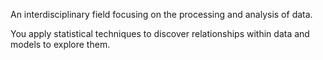 An interdisciplinary field focusing on the processing and analysis of data.

You apply statistical techniques to discover relationships within data and models to explore them.